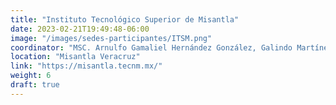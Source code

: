 ```yaml
---
title: "Instituto Tecnológico Superior de Misantla"
date: 2023-02-21T19:49:48-06:00
image: "/images/sedes-participantes/ITSM.png"
coordinator: "MSC. Arnulfo Gamaliel Hernández González, Galindo Martínez Flores, Guadalupe Guendulay Escalante" 
location: "Misantla Veracruz"
link: "https://misantla.tecnm.mx/"
weight: 6
draft: true
---
```


